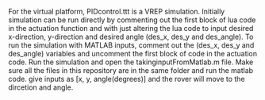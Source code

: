 For the virtual platform, PIDcontrol.ttt is a VREP simulation. Initially simulation can be run directly by commenting out the first block of lua code in the actuation function and with just altering the lua code to input desired x-direction, y-direction and desired angle (des_x, des_y and des_angle). To run the simulation with MATLAB inputs, comment out the (des_x, des_y and des_angle) variables and uncomment the first block of code in the actuation code. Run the simulation and open the 
takinginputFromMatlab.m file. Make sure all the files in this repository are in the same folder and run the matlab code. give inputs as [x, y, angle(degrees)] and the rover will move to the dircetion and angle.
